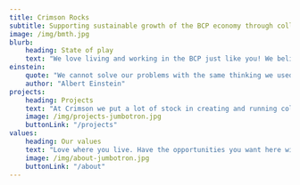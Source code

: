 ```yaml
---
title: Crimson Rocks
subtitle: Supporting sustainable growth of the BCP economy through collaboration
image: /img/bmth.jpg
blurb:
    heading: State of play
    text: "We love living and working in the BCP just like you! We believe that the potential for a truly monumental community and inspiring community that pioneers new ideas in all walks of life is attainable right here and we want to work with you to achieve it. With every project we engage in, this is one of our core principals."
einstein:
    quote: "We cannot solve our problems with the same thinking we used when we created them."
    author: "Albert Einstein"
projects:
    heading: Projects
    text: "At Crimson we put a lot of stock in creating and running collaborative projects with businesses and individuals in the BCP community. Using innovative ideas to solve recurring problems is something that we love to do."
    image: /img/projects-jumbotron.jpg
    buttonLink: "/projects"
values:
    heading: Our values
    text: "Love where you live. Have the opportunities you want here without jumping through hoops to reach them. Be a part of a community that wants to grow with you, not inspite of you. These are just some of the values we aspire to."
    image: /img/about-jumbotron.jpg
    buttonLink: "/about"
---
```


